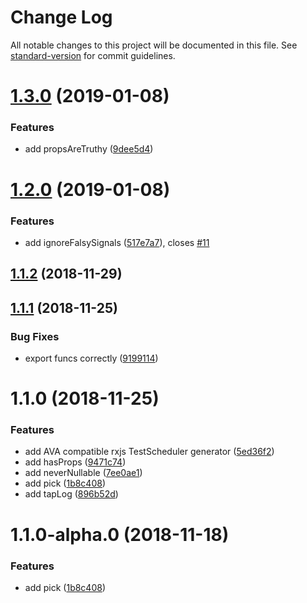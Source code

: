 # Change Log

All notable changes to this project will be documented in this file. See [standard-version](https://github.com/conventional-changelog/standard-version) for commit guidelines.

<a name="1.3.0"></a>
# [1.3.0](https://github.com/jsonberry/rxjs-toolkit/compare/v1.2.0...v1.3.0) (2019-01-08)


### Features

* add propsAreTruthy ([9dee5d4](https://github.com/jsonberry/rxjs-toolkit/commit/9dee5d4))



<a name="1.2.0"></a>
# [1.2.0](https://github.com/jsonberry/rxjs-toolkit/compare/v1.1.2...v1.2.0) (2019-01-08)


### Features

* add ignoreFalsySignals ([517e7a7](https://github.com/jsonberry/rxjs-toolkit/commit/517e7a7)), closes [#11](https://github.com/jsonberry/rxjs-toolkit/issues/11)



<a name="1.1.2"></a>
## [1.1.2](https://github.com/jsonberry/rxjs-toolkit/compare/v1.1.1...v1.1.2) (2018-11-29)



<a name="1.1.1"></a>
## [1.1.1](https://github.com/jsonberry/rxjs-toolkit/compare/v1.1.0...v1.1.1) (2018-11-25)


### Bug Fixes

* export funcs correctly ([9199114](https://github.com/jsonberry/rxjs-toolkit/commit/9199114))



<a name="1.1.0"></a>
# 1.1.0 (2018-11-25)


### Features

* add AVA compatible rxjs TestScheduler generator ([5ed36f2](https://github.com/jsonberry/rxjs-toolkit/commit/5ed36f2))
* add hasProps ([9471c74](https://github.com/jsonberry/rxjs-toolkit/commit/9471c74))
* add neverNullable ([7ee0ae1](https://github.com/jsonberry/rxjs-toolkit/commit/7ee0ae1))
* add pick ([1b8c408](https://github.com/jsonberry/rxjs-toolkit/commit/1b8c408))
* add tapLog ([896b52d](https://github.com/jsonberry/rxjs-toolkit/commit/896b52d))



<a name="1.1.0-alpha.0"></a>
# 1.1.0-alpha.0 (2018-11-18)


### Features

* add pick ([1b8c408](https://github.com/jsonberry/rxjs-toolkit/commit/1b8c408))
